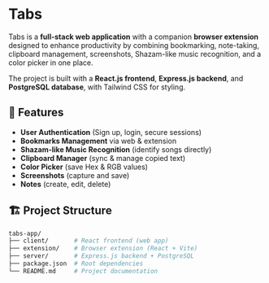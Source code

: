 # Tabs  

Tabs is a **full-stack web application** with a companion **browser extension** designed to enhance productivity by combining bookmarking, note-taking, clipboard management, screenshots, Shazam-like music recognition, and a color picker in one place.  

The project is built with a **React.js frontend**, **Express.js backend**, and **PostgreSQL database**, with Tailwind CSS for styling.  


## 🚀 Features  

- **User Authentication** (Sign up, login, secure sessions)  
- **Bookmarks Management** via web & extension  
- **Shazam-like Music Recognition** (identify songs directly)  
- **Clipboard Manager** (sync & manage copied text)  
- **Color Picker** (save Hex & RGB values)  
- **Screenshots** (capture and save)  
- **Notes** (create, edit, delete)  


## 🏗️ Project Structure  

```bash
tabs-app/
├── client/       # React frontend (web app)
├── extension/    # Browser extension (React + Vite)
├── server/       # Express.js backend + PostgreSQL
├── package.json  # Root dependencies
└── README.md     # Project documentation
